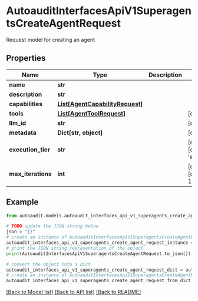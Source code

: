 # AutoauditInterfacesApiV1SuperagentsCreateAgentRequest

Request model for creating an agent

## Properties

Name | Type | Description | Notes
------------ | ------------- | ------------- | -------------
**name** | **str** |  | 
**description** | **str** |  | 
**capabilities** | [**List[AgentCapabilityRequest]**](AgentCapabilityRequest.md) |  | 
**tools** | [**List[AgentToolRequest]**](AgentToolRequest.md) |  | [optional] 
**llm_id** | **str** |  | [optional] 
**metadata** | **Dict[str, object]** |  | [optional] 
**execution_tier** | **str** |  | [optional] [default to 'standard']
**max_iterations** | **int** |  | [optional] [default to 10]

## Example

```python
from autoaudit.models.autoaudit_interfaces_api_v1_superagents_create_agent_request import AutoauditInterfacesApiV1SuperagentsCreateAgentRequest

# TODO update the JSON string below
json = "{}"
# create an instance of AutoauditInterfacesApiV1SuperagentsCreateAgentRequest from a JSON string
autoaudit_interfaces_api_v1_superagents_create_agent_request_instance = AutoauditInterfacesApiV1SuperagentsCreateAgentRequest.from_json(json)
# print the JSON string representation of the object
print(AutoauditInterfacesApiV1SuperagentsCreateAgentRequest.to_json())

# convert the object into a dict
autoaudit_interfaces_api_v1_superagents_create_agent_request_dict = autoaudit_interfaces_api_v1_superagents_create_agent_request_instance.to_dict()
# create an instance of AutoauditInterfacesApiV1SuperagentsCreateAgentRequest from a dict
autoaudit_interfaces_api_v1_superagents_create_agent_request_from_dict = AutoauditInterfacesApiV1SuperagentsCreateAgentRequest.from_dict(autoaudit_interfaces_api_v1_superagents_create_agent_request_dict)
```
[[Back to Model list]](../README.md#documentation-for-models) [[Back to API list]](../README.md#documentation-for-api-endpoints) [[Back to README]](../README.md)


